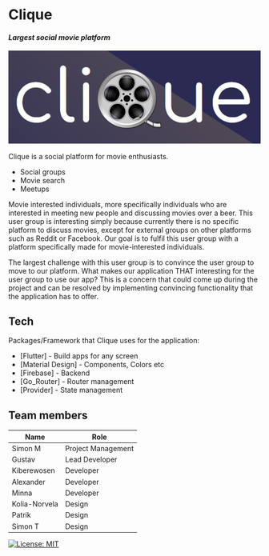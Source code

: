 # Clique
#### _Largest social movie platform_
![Clique Logo!](./assets/images/logo.png "Clique Logo")

Clique is a social platform for movie enthusiasts.

- Social groups
- Movie search
- Meetups

Movie interested individuals, more specifically individuals who are interested in meeting new people and discussing movies over a beer. This user group is interesting simply because currently there is no specific platform to discuss movies, except for external groups on other platforms such as Reddit or Facebook. Our goal is to fulfil this user group with a platform specifically made for movie-interested individuals. 

The largest challenge with this user group is to convince the user group to move to our platform. What makes our application THAT interesting for the user group to use our app? This is a concern that could come up during the project and can be resolved by implementing convincing functionality that the application has to offer. 

## Tech
Packages/Framework that Clique uses for the application:

- [Flutter] - Build apps for any screen
- [Material Design] - Components, Colors etc
- [Firebase] - Backend
- [Go_Router] - Router management
- [Provider] - State management

## Team members

| Name | Role |
| ------ | ------ |
| Simon M | Project Management |
| Gustav | Lead Developer |
| Kiberewosen | Developer |
| Alexander | Developer |
| Minna | Developer |
| Kolia-Norvela | Design |
| Patrik | Design |
| Simon T | Design |

[![License: MIT](https://img.shields.io/badge/License-MIT-yellow.svg)](https://opensource.org/licenses/MIT)
 
